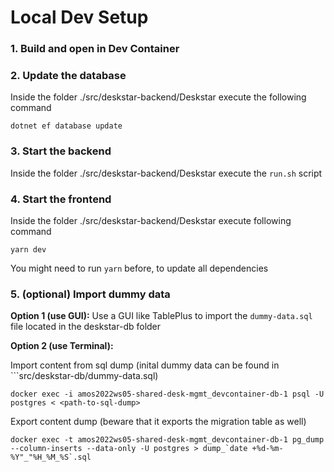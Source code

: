 # Local Dev Setup

### 1. Build and open in Dev Container

### 2. Update the database

Inside the folder ./src/deskstar-backend/Deskstar execute the following command

```
dotnet ef database update
```

### 3. Start the backend

Inside the folder ./src/deskstar-backend/Deskstar execute the `run.sh` script

### 4. Start the frontend

Inside the folder ./src/deskstar-backend/Deskstar execute following command

```
yarn dev
```

You might need to run `yarn` before, to update all dependencies

### 5. (optional) Import dummy data

**Option 1 (use GUI):**
Use a GUI like TablePlus to import the `dummy-data.sql` file located in the deskstar-db folder

**Option 2 (use Terminal):**

Import content from sql dump (inital dummy data can be found in ```src/deskstar-db/dummy-data.sql)

```
docker exec -i amos2022ws05-shared-desk-mgmt_devcontainer-db-1 psql -U postgres < <path-to-sql-dump>

```

Export content dump (beware that it exports the migration table as well)

```
docker exec -t amos2022ws05-shared-desk-mgmt_devcontainer-db-1 pg_dump --column-inserts --data-only -U postgres > dump_`date +%d-%m-%Y"_"%H_%M_%S`.sql
```
